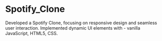 # Spotify_Clone
Developed a Spotify Clone, focusing on responsive design and seamless user interaction. Implemented dynamic UI elements with - vanilla JavaScript, HTML5, CSS.
